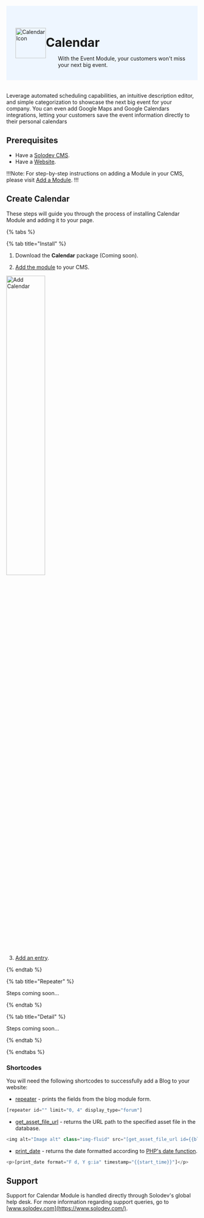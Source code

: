 #

<div style="display: flex; align-items: center; justify-content: space-between; padding: 2rem 1.5rem; margin-bottom: 2rem; background-color: #eef6ff;">
  <div style="display: flex; align-items: center; justify-content: start;">
    <img src="/static/images/logos/calendar-module-icon.jpg" alt="Calendar Icon" style="width: 80px;">
    <div>
      <h1 style="margin-left: 0; font-size: 2rem; margin-bottom: 0.25rem;">Calendar</h1>
      <p style="padding-left: 2rem; margin-bottom: 0;">With the Event Module, your customers won't miss your next big event.</p>
    </div>
  </div>
</div>

Leverage automated scheduling capabilities, an intuitive description editor, and simple categorization to showcase the next big event for your company. You can even add Google Maps and Google Calendars integrations, letting your customers save the event information directly to their personal calendars

## Prerequisites

- Have a [Solodev CMS](/quickstart).
- Have a [Website](/workspace/websites/add-website/).

!!!Note: 
For step-by-step instructions on adding a Module in your CMS, please visit [Add a Module](/workspace/modules/add-module/).
!!!

## Create Calendar

These steps will guide you through the process of installing Calendar Module and adding it to your page.

{% tabs %}

{% tab title="Install" %}

1. Download the **Calendar** package (Coming soon).

2. [Add the module](/workspace/modules/add-module/) to your CMS.

<img src="/static/images/modules/calendar/add-calendar.jpg" alt="Add Calendar" style="width: 45%; margin-bottom: 20px;">

3. [Add an entry](/workspace/modules/module/add-entry/).

{% endtab %}

{% tab title="Repeater" %}

Steps coming soon...

<!-- 1. [Create a file](/workspace/websites/add-file/) called `quick-links.tpl` on your prefer location. This will be where the code for your slider will be. -->

{% endtab %}

{% tab title="Detail" %}

Steps coming soon...

{% endtab %}

{% endtabs %}

### Shortcodes

You will need the following shortcodes to successfully add a Blog to your website:

- [repeater](/shortcodes/module/#repeater) - prints the fields from the blog module form.

```js
[repeater id="" limit="0, 4" display_type="forum"]
```

- [get_asset_file_url](/shortcodes/core/get-asset-file-url/) - returns the URL path to the specified asset file in the database.

```js
<img alt="Image alt" class="img-fluid" src="[get_asset_file_url id={{blog_image}}]" />
```

- [print_date](/shortcodes/core/print-date/) - returns the date formatted according to [PHP's date function](https://www.php.net/manual/en/function.date.php).

```js
<p>[print_date format="F d, Y g:ia" timestamp="{{start_time}}"]</p>
```

## Support

Support for Calendar Module is handled directly through Solodev's global help desk. For more information regarding support queries, go to [www.solodev.com](https://www.solodev.com/).